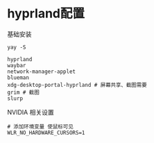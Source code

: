 
# hyprland配置

基础安装

```shell
yay -S 

hyprland
waybar
network-manager-applet 
blueman
xdg-desktop-portal-hyprland # 屏幕共享、截图需要
grim # 截图
slurp
```

NVIDIA 相关设置

```shell
# 添加环境变量 使鼠标可见
WLR_NO_HARDWARE_CURSORS=1
```

